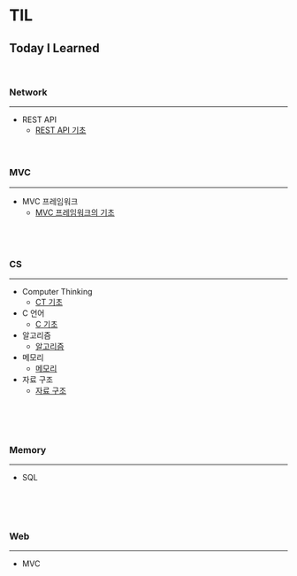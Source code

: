 # TIL
Today I Learned   
-----
</br>

### Network   
---      
- REST API
  - [REST API 기초](https://github.com/yjydev/TIL/blob/main/Network/REST%20API.md)
</br> </br> </br>

### MVC   
---
- MVC 프레임워크
   - [MVC 프레임워크의 기초](https://github.com/yjydev/TIL/blob/main/MVC/MVC%20framework_basic.md)   
</br> </br> </br>   

### CS   
---  
- Computer Thinking   
  - [CT 기초](https://github.com/yjydev/TIL/blob/main/Computer%20Science/CT.md)   
- C 언어   
  - [C 기초](https://github.com/yjydev/TIL/blob/main/Computer%20Science/C.md)   
- 알고리즘    
  - [알고리즘](https://github.com/yjydev/TIL/blob/main/Computer%20Science/Algorithm.md)   
- 메모리   
  - [메모리](https://github.com/yjydev/TIL/blob/main/Computer%20Science/Memory.md)   
- 자료 구조   
  - [자료 구조](https://github.com/yjydev/TIL/blob/main/Computer%20Science/Data%20structures.md)   

</br> </br> </br>   

### Memory   
---            
- SQL    

</br> </br> </br>   

### Web   
---     
- MVC     



